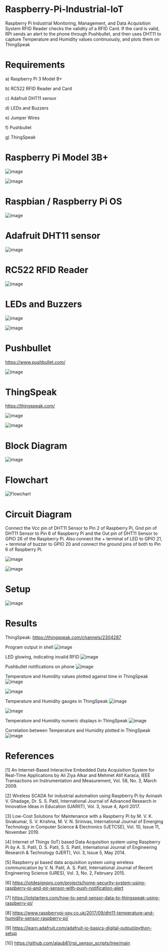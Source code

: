 # Raspberry-Pi-Industrial-IoT


Raspberry Pi Industrial Monitoring, Management, and Data Acquisition System RFID Reader checks the validity of a RFID Card. If the card is valid, RPi sends an alert to the phone through Pushbullet, and then uses DHT11 to capture Temperature and Humidity values continuously, and plots them on ThingSpeak

# Requirements

a) Raspberry Pi 3 Model B+

b) RC522 RFID Reader and Card

c) Adafruit DHT11 sensor

d) LEDs and Buzzers

e) Jumper Wires

f) Pushbullet

g) ThingSpeak

# Raspberry Pi Model 3B+

![image](https://github.com/KarthikT23/Raspberry-Pi-Industrial-IoT/assets/119528503/db4c911a-daaf-4e90-a467-8b5e8a755198)



![image](https://github.com/KarthikT23/Raspberry-Pi-Industrial-IoT/assets/119528503/4092dc90-86d5-4d10-9c8c-6fbbcf013d2e)




# Raspbian / Raspberry Pi OS

![image](https://github.com/KarthikT23/Raspberry-Pi-Industrial-IoT/assets/119528503/2133a21f-3acb-4cfc-b667-5e9c701c0edd)




# Adafruit DHT11 sensor

![image](https://github.com/KarthikT23/Raspberry-Pi-Industrial-IoT/assets/119528503/9f360156-64f9-458d-8880-83b5b8f1b8ba)


# RC522 RFID Reader

![image](https://github.com/KarthikT23/Raspberry-Pi-Industrial-IoT/assets/119528503/88f46e4d-0024-477c-83da-bd74fd2d93e6)


# LEDs and Buzzers

![image](https://github.com/KarthikT23/Raspberry-Pi-Industrial-IoT/assets/119528503/c675223d-85e2-4a4c-bd76-067857b387c7)



![image](https://github.com/KarthikT23/Raspberry-Pi-Industrial-IoT/assets/119528503/1f916543-c910-49e0-bcab-b4a2a9b16859)



# Pushbullet

https://www.pushbullet.com/


![image](https://github.com/KarthikT23/Raspberry-Pi-Industrial-IoT/assets/119528503/f5f0b815-baee-442d-aa77-cde0cd7eb1a8)


# ThingSpeak

https://thingspeak.com/

![image](https://github.com/KarthikT23/Raspberry-Pi-Industrial-IoT/assets/119528503/3cdc35aa-5d05-4e04-bcd0-1ead047da097)


![image](https://github.com/KarthikT23/Raspberry-Pi-Industrial-IoT/assets/119528503/97c8cc43-10d9-4d0a-8129-c7df152ce845)



# Block Diagram

![image](https://github.com/KarthikT23/Raspberry-Pi-Industrial-IoT/assets/119528503/29ac6d38-8896-425c-b7c6-5ef279557de6)


# Flowchart

![Flowchart](https://github.com/KarthikT23/Raspberry-Pi-Industrial-IoT/assets/119528503/5bfb02e5-94be-4553-b84a-e024b4f4aebb)


# Circuit Diagram

Connect the Vcc pin of DHT11 Sensor to Pin 2 of Raspberry Pi, Gnd pin of DHT11 Sensor to Pin 6 of Raspberry Pi and the Out pin of DHT11 Sensor to GPIO 26 of the Raspberry Pi. Also connect the + terminal of LED to GPIO 21, + terminal of buzzer to GPIO 20 and connect the ground pins of both to Pin 6 of Raspberry Pi.

![image](https://github.com/KarthikT23/Raspberry-Pi-Industrial-IoT/assets/119528503/9d6679c1-562d-4579-b995-06faebf587ea)


![image](https://github.com/KarthikT23/Raspberry-Pi-Industrial-IoT/assets/119528503/2518b397-0cb2-4b13-b481-7a5876aaf5c9)


# Setup

![image](https://github.com/KarthikT23/Raspberry-Pi-Industrial-IoT/assets/119528503/ec7d1995-5e41-400e-b482-b1c21f7a758c)



# Results

ThingSpeak: https://thingspeak.com/channels/2304287


Program output in shell
![image](https://github.com/KarthikT23/Raspberry-Pi-Industrial-IoT/assets/119528503/4e31670e-d249-48dc-8b71-ce28717ef94d)






LED glowing, indicating invalid RFID
![image](https://github.com/KarthikT23/Raspberry-Pi-Industrial-IoT/assets/119528503/49cbc061-4a85-4ecd-b8b9-a4bdb6bc6f21)







Pushbullet notifications on phone
![image](https://github.com/KarthikT23/Raspberry-Pi-Industrial-IoT/assets/119528503/4832ba15-a5de-4a27-bc48-8ef6c5d5b036)







Temperature and Humidity values plotted against time in ThingSpeak
![image](https://github.com/KarthikT23/Raspberry-Pi-Industrial-IoT/assets/119528503/9aa8281d-9cae-45d2-8082-d9de79c98579)

![image](https://github.com/KarthikT23/Raspberry-Pi-Industrial-IoT/assets/119528503/c9361975-1df0-4938-9eb2-7b072860aaf9)





Temperature and Humidity gauges in ThingSpeak
![image](https://github.com/KarthikT23/Raspberry-Pi-Industrial-IoT/assets/119528503/29584991-2a59-4fcc-9555-6f1d45eff876)


![image](https://github.com/KarthikT23/Raspberry-Pi-Industrial-IoT/assets/119528503/72232024-096f-4f96-9591-c90bb8e89c4e)





Temperature and Humidity numeric displays in ThingSpeak
![image](https://github.com/KarthikT23/Raspberry-Pi-Industrial-IoT/assets/119528503/0a7a1fd3-c4da-48d2-a455-7208a86118d7)





Correlation between Temperature and Humidity plotted in ThingSpeak
![image](https://github.com/KarthikT23/Raspberry-Pi-Industrial-IoT/assets/119528503/a22fbe89-0f48-4dd7-9081-9ae0d0d3c580)



# References
[1] An Internet-Based Interactive Embedded Data Acquisition System for Real-Time Applications by Ali Ziya Alkar and Mehmet Atif Karaca, IEEE Transactions on Instrumentation and Measurement, Vol. 58, No. 3, March 2009.

[2] Wireless SCADA for industrial automation using Raspberry Pi by Avinash V. Ghadage, Dr. S. S. Patil, International Journal of Advanced Research in Innovative Ideas in Education (IJARIIT), Vol. 3, Issue 4, April 2017.

[3] Low-Cost Solutions for Maintenance with a Raspberry Pi by M. V. K. Sivakumar, S. V. Krishna, M. V. N. Srinivas, International Journal of Emerging Technology in Computer Science & Electronics (IJETCSE), Vol. 10, Issue 11, November 2019.

[4] Internet of Things (IoT) based Data Acquisition system using Raspberry Pi by A. S. Patil, D. S. Patil, S. S. Patil, International Journal of Engineering Research & Technology (IJERT), Vol. 3, Issue 5, May 2014.

[5] Raspberry pi based data acquisition system using wireless communication by V. N. Patil, A. S. Patil, International Journal of Recent Engineering Science (IJRES), Vol. 3, No. 2, February 2015.

[6] https://iotdesignpro.com/projects/home-security-system-using-raspberry-pi-and-pir-sensor-with-push-notification-alert

[7] https://iotstarters.com/how-to-send-sensor-data-to-thingspeak-using-raspberry-pi/

[8] https://www.raspberrypi-spy.co.uk/2017/09/dht11-temperature-and-humidity-sensor-raspberry-pi/

[9] https://learn.adafruit.com/adafruit-io-basics-digital-output/python-setup

[10] https://github.com/alaub81/rpi_sensor_scripts/tree/main
